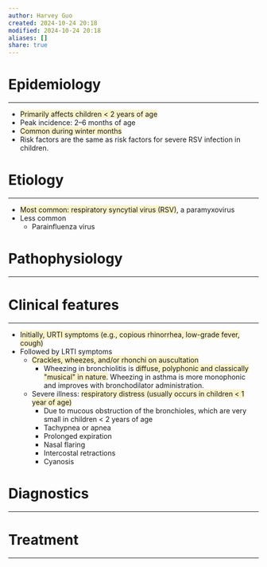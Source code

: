 ```yaml
---
author: Harvey Guo
created: 2024-10-24 20:18
modified: 2024-10-24 20:18
aliases: []
share: true
---
```

# Epidemiology
---
- <span style="background:rgba(240, 200, 0, 0.2)">Primarily affects children &lt; 2 years of age</span>
- Peak incidence: 2–6 months of age
- <span style="background:rgba(240, 200, 0, 0.2)">Common during winter months</span>
- Risk factors are the same as risk factors for severe RSV infection in children.

# Etiology
---
- <span style="background:rgba(240, 200, 0, 0.2)">Most common: respiratory syncytial virus (RSV)</span>, a paramyxovirus
- Less common
	- Parainfluenza virus

# Pathophysiology
---


# Clinical features
---
- <span style="background:rgba(240, 200, 0, 0.2)">Initially, URTI symptoms (e.g., copious rhinorrhea, low-grade fever, cough) </span>
- Followed by LRTI symptoms 
	- <span style="background:rgba(240, 200, 0, 0.2)">Crackles, wheezes, and/or rhonchi on auscultation</span>
		- Wheezing in bronchiolitis is <span style="background:rgba(240, 200, 0, 0.2)">diffuse, polyphonic and classically "musical" in nature.</span> Wheezing in asthma is more monophonic and improves with bronchodilator administration.
	- Severe illness: <span style="background:rgba(240, 200, 0, 0.2)">respiratory distress (usually occurs in children &lt; 1 year of age)</span>
		- Due to mucous obstruction of the bronchioles, which are very small in children < 2 years of age
		- Tachypnea or apnea 
		- Prolonged expiration
		- Nasal flaring
		- Intercostal retractions
		- Cyanosis

# Diagnostics
---


# Treatment
---


